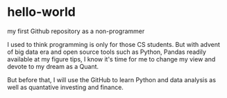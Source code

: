 # hello-world
my first Github repository as a non-programmer

I used to think programming is only for those CS students. But with advent of big data era and open source tools such as Python, Pandas readily available at my figure tips, I know it's time for me to change my view and devote to my dream as a Quant. 

But before that, I will use the GitHub to learn Python and data analysis as well as quantative investing and finance.
